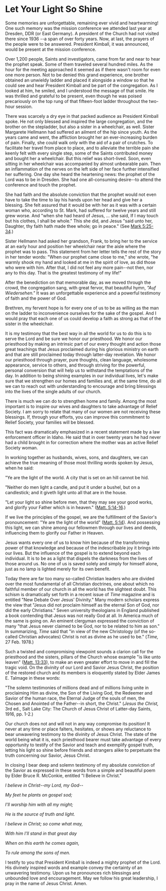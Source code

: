 # Let Your Light So Shine

Some memories are unforgettable, remaining ever vivid and heartwarming! One
such memory was the mission conference we attended last year at Dresden, DDR
(or East Germany). A president of the Church had not visited there since 1936
--a span of over forty years. Now, at last, the prayers of the people were to
be answered. President Kimball, it was announced, would be present at the
mission conference.

Over 1,200 people, Saints and investigators, came from far and near to hear
the prophet speak. Some of them traveled several hundred miles. As the hour
for the meeting approached it seemed as if there wasn't room for even one more
person. Not to be denied this grand experience, one brother obtained an
unwieldy ladder and placed it alongside a window so that he could see and hear
President Kimball and be part of the congregation. As I looked at him, he
smiled, and I understood the message of that smile. He was thrilled and
grateful to be present, even though he was poised precariously on the top rung
of that fifteen-foot ladder throughout the two-hour session.

There was scarcely a dry eye in that packed audience as President Kimball
spoke. He not only blessed and inspired the large congregation, and the
brother on the stepladder, but also a sister in a wheelchair, as well. Sister
Margarete Hellmann had suffered an ailment of the hip since youth. As the
years came and went, the affliction brought her an ever-increasing burden of
pain. Finally, she could walk only with the aid of a pair of crutches. To
facilitate her travel from place to place, and to alleviate the terrible pain
she keenly felt with every single step, some of the Saints contributed money
and bought her a wheelchair. But this relief was short-lived. Soon, even
sitting in her wheelchair was accompanied by almost unbearable pain. Then an
inflammation of the nerves on the left side of her face further intensified
her suffering. One day she heard the heartening news: the prophet of the Lord
was to be in Dresden. She had one all-consuming desire--to attend the
conference and touch the prophet.

She had faith and the absolute conviction that the prophet would not even have
to take the time to lay his hands upon her head and give her a blessing. She
felt assured that it would be with her as it was with a certain woman who,
according to St. Mark, had suffered for twelve years and still grew worse. And
"when she had heard of Jesus, ... she said, If I may touch but his clothes, I
shall be whole." This she did, and Jesus "said unto her, Daughter, thy faith
hath made thee whole; go in peace." (See [Mark
5:25-34](https://www.lds.org/scriptures/nt/mark/5.25-34?lang=eng#24).)

Sister Hellmann had asked her grandson, Frank, to bring her to the service at
an early hour and position her wheelchair near the aisle where the prophet was
to pass. This statement from her letter tells the rest of the story in her
tender words: "When our prophet came close to me," she wrote, "he warmly shook
my hand and looked at me in the spirit of love, as did those who were with
him. After that, I did not feel any more pain--not then, nor any to this day.
That is the greatest testimony of my life!"

After the benediction on that memorable day, as we moved through the crowd,
the congregation sang, with great fervor, that beautiful hymn, _"Auf
Wiedersehen."_ It was an unforgettable experience and a powerful testimony of
faith and the power of God.

Brethren, my fervent hope is for every one of us to be as willing as the man
on the ladder to inconvenience ourselves for the sake of the gospel. And I
would pray that each one of us could develop a faith as strong as that of the
sister in the wheelchair.

It is my testimony that the best way in all the world for us to do this is to
serve the Lord and be sure we honor our priesthood. We honor our priesthood by
making an intrinsic part of our every thought and action those great teachings
that Jesus proclaimed during his glorious ministry on earth and that are still
proclaimed today through latter-day revelation. We honor our priesthood
through prayer, pure thoughts, clean language, wholesome appearance, service
to others, and through striving for the powerful, personal conversion that
will help us to withstand the temptations of the day. In addition to being
shining examples in our individual lives, let's make sure that we strengthen
our homes and families and, at the same time, do all we can to reach out with
understanding to encourage and bring blessings into the lives of the single
adults of our church.

There is much we can do to strengthen home and family. Among the most
important is to inspire our wives and daughters to take advantage of Relief
Society. I am sorry to relate that many of our women are not receiving these
blessings. If, through your efforts, you can improve this commitment to Relief
Society, your families will be blessed.

This fact was dramatically emphasized in a recent statement made by a law
enforcement officer in Idaho. He said that in over twenty years he had never
had a child brought in for correction where the mother was an active Relief
Society woman.

In working together as husbands, wives, sons, and daughters, we can achieve
the true meaning of those most thrilling words spoken by Jesus, when he said:

"Ye are the light of the world. A city that is set on an hill cannot be hid.

"Neither do men light a candle, and put it under a bushel, but on a
candlestick; and it giveth light unto all that are in the house.

"Let your light so shine before men, that they may see your good works, and
glorify your Father which is in heaven." ([Matt.
5:14-16](https://www.lds.org/scriptures/nt/matt/5.14-16?lang=eng#13).)

If we live the principles of the gospel, we are the fulfillment of the
Savior's pronouncement: "Ye are the light of the world" ([Matt.
5:14](https://www.lds.org/scriptures/nt/matt/5.14?lang=eng#13)). And
possessing this light, we can shine among our fellowmen through our lives and
deeds, influencing them to glorify our Father in Heaven.

Jesus wants every one of us to know him because of the transforming power of
that knowledge and because of the indescribable joy it brings into our lives.
But the influence of the gospel is to extend beyond each individual. It is to
be as a light that dispels the darkness from the lives of those around us. No
one of us is saved solely and simply for himself alone, just as no lamp is
lighted merely for its own benefit.

Today there are far too many so-called Christian leaders who are divided over
the most fundamental of all Christian doctrines, one about which no faithful
member of our church in all the world has the slightest doubt. This schism is
dramatically set forth in a recent issue of _Time_ magazine and is entitled
"New Debate Over Jesus' Divinity." Many modern scholars express the view that
"Jesus did not proclaim himself as the eternal Son of God, nor did the early
Christians." Seven university theologians in England published a book
contending that Jesus was not really God at all. In America much of the same
is going on. An eminent clergyman expressed the conviction of many "that Jesus
never claimed to be God, nor to be related to him as son." In summarizing,
_Time_ said that "in view of the new Christology (of the so-called Christian
advocates) Christ is not as divine as he used to be." (_Time,_ 27 Feb. 1978.)

Such a twisted and compromising viewpoint sounds a clarion call for the
priesthood and the sisters, pillars of the Church whose example "is like unto
leaven" ([Matt.
13:33](https://www.lds.org/scriptures/nt/matt/13.33?lang=eng#32)), to make an
even greater effort to move in and fill the tragic void. On the divinity of
our Lord and Savior Jesus Christ, the position of the restored church and its
members is eloquently stated by Elder James E. Talmage in these words:

"The solemn testimonies of millions dead and of millions living unite in
proclaiming Him as divine, the Son of the Living God, the Redeemer and Savior
of the human race, the Eternal Judge of the souls of men, the Chosen and
Anointed of the Father--in short, the Christ." (_Jesus the Christ,_ 3rd ed.,
Salt Lake City: The Church of Jesus Christ of Latter-day Saints, 1916, pp.
1-2.)

Our church does not and will not in any way compromise its position! It never
at any time or place falters, hesitates, or shows any reluctance to bear
unwavering testimony to the divinity of Jesus Christ. The state of the world
being what it is, each priesthood bearer must take advantage of every
opportunity to testify of the Savior and teach and exemplify gospel truth,
letting his light so shine before friends and strangers alike to perpetuate
the truth concerning our Savior, Jesus Christ.

In closing I bear deep and solemn testimony of my absolute conviction of the
Savior as expressed in these words from a simple and beautiful poem by Elder
Bruce R. McConkie, entitled "I Believe in Christ."

_I believe in Christ--my Lord, my God--_

_My feet he plants on gospel sod;_

_I'll worship him with all my might;_

_He is the source of truth and light._

_I believe in Christ; so come what may,_

_With him I'll stand in that great day_

_When on this earth he comes again,_

_To rule among the sons of men._

I testify to you that President Kimball is indeed a mighty prophet of the
Lord. His divinely inspired words and example convey the certainty of an
unwavering testimony. Upon us he pronounces rich blessings and unbounded love
and encouragement. May we follow his great leadership, I pray in the name of
Jesus Christ. Amen.

